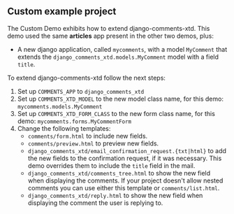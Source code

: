 ## Custom example project ##

The Custom Demo exhibits how to extend django-comments-xtd. This demo used the same **articles** app present in the other two demos, plus:

 * A new django application, called `mycomments`, with a model `MyComment` that extends the `django_comments_xtd.models.MyComment` model with a field `title`.
 
To extend django-comments-xtd follow the next steps:

 1. Set up `COMMENTS_APP` to `django_comments_xtd`
 1. Set up `COMMENTS_XTD_MODEL` to the new model class name, for this demo: `mycomments.models.MyComment`
 1. Set up `COMMENTS_XTD_FORM_CLASS` to the new form class name, for this demo: `mycomments.forms.MyCommentForm`
 1. Change the following templates:
    * `comments/form.html` to include new fields.
    * `comments/preview.html` to preview new fields.
    * `django_comments_xtd/email_confirmation_request.{txt|html}` to add the new fields to the confirmation request, if it was necessary. This demo overrides them to include the `title` field in the mail.
    * `django_comments_xtd/comments_tree.html` to show the new field when displaying the comments. If your project doesn't allow nested comments you can use either this template or `comments/list.html`.
    * `django_comments_xtd/reply.html` to show the new field when displaying the comment the user is replying to.
